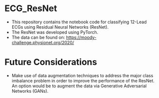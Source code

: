 # ECG_ResNet
- This repository contains the notebook code for classifying 12-Lead ECGs using Residual Neural Networks (ResNet).
- The ResNet was developed using PyTorch.
- The data can be found on: https://moody-challenge.physionet.org/2020/

# Future Considerations
- Make use of data augmentation techniques to address the major class imbalance problem in order to improve the performance of the ResNet. An option would be to augment the data via Generative Adversarial Networks (GANs).
